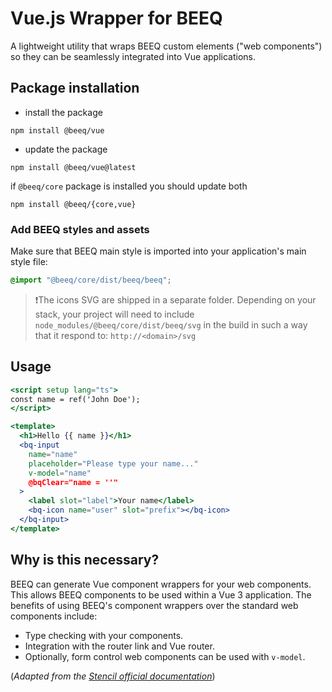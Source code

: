 # Vue.js Wrapper for BEEQ

A lightweight utility that wraps BEEQ custom elements ("web components") so they can be seamlessly integrated into Vue applications.

## Package installation

- install the package

```
npm install @beeq/vue
```

- update the package

```
npm install @beeq/vue@latest
```

if `@beeq/core` package is installed you should update both

```
npm install @beeq/{core,vue}
```

### Add BEEQ styles and assets

Make sure that BEEQ main style is imported into your application's main style file:

```css
@import "@beeq/core/dist/beeq/beeq";
```

> ❗️The icons SVG are shipped in a separate folder. Depending on your stack, your project will need to include `node_modules/@beeq/core/dist/beeq/svg` in the build in such a way that it respond to: `http://<domain>/svg`

## Usage

```jsx
<script setup lang="ts">
const name = ref('John Doe');
</script>

<template>
  <h1>Hello {{ name }}</h1>
  <bq-input
    name="name"
    placeholder="Please type your name..."
    v-model="name"
    @bqClear="name = ''"
  >
    <label slot="label">Your name</label>
    <bq-icon name="user" slot="prefix"></bq-icon>
  </bq-input>
</template>
```

## Why is this necessary?

BEEQ can generate Vue component wrappers for your web components. This allows BEEQ components to be used within a Vue 3 application. The benefits of using BEEQ's component wrappers over the standard web components include:

- Type checking with your components.
- Integration with the router link and Vue router.
- Optionally, form control web components can be used with `v-model`.

(*Adapted from the [Stencil official documentation](https://stenciljs.com/docs/vue)*)
